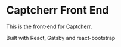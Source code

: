 # Captcherr Front End

This is the front-end for [Captcherr](https://captcherr.herokuapp.com).

Built with React, Gatsby and react-bootstrap
